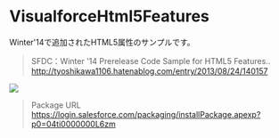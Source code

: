 VisualforceHtml5Features
========================

Winter'14で追加されたHTML5属性のサンプルです。
  
  
>SFDC：Winter '14 Prerelease Code Sample for HTML5 Features..
>http://tyoshikawa1106.hatenablog.com/entry/2013/08/24/140157
  
  
<img src="http://cdn-ak.f.st-hatena.com/images/fotolife/t/tyoshikawa1106/20131129/20131129212444.png" />  
  
>Package URL  
>https://login.salesforce.com/packaging/installPackage.apexp?p0=04ti0000000L6zm
